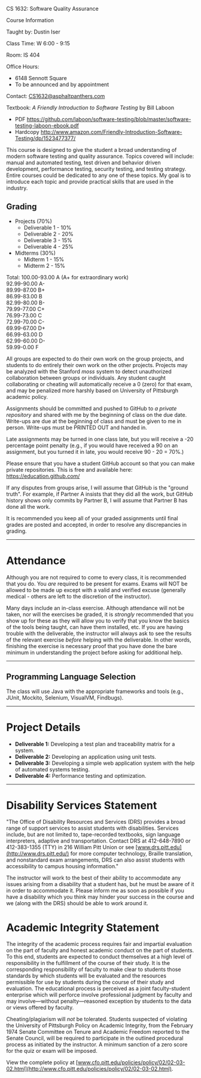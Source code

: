 CS 1632: Software Quality Assurance

Course Information

Taught by: Dustin Iser

Class Time: W 6:00 - 9:15

Room: IS 404

Office Hours: 

- 6148 Sennott Square
- To be announced and by appointment

Contact: CS1632@asphaltpanthers.com

Textbook: _A Friendly Introduction to Software Testing_ by Bill Laboon
* PDF https://github.com/laboon/software-testing/blob/master/software-testing-laboon-ebook.pdf
* Hardcopy http://www.amazon.com/Friendly-Introduction-Software-Testing/dp/1523477377/

This course is designed to give the student a broad understanding of modern software testing and quality assurance. Topics covered will include: manual and automated testing, test driven and behavior driven development, performance testing, security testing, and testing strategy. Entire courses could be dedicated to any one of these topics. My goal is to introduce each topic and provide practical skills that are used in the industry.

## Grading

- Projects (70%)
  - Deliverable 1 - 10%
  - Deliverable 2 - 20%
  - Deliverable 3 - 15%
  - Deliverable 4 - 25%
- Midterms (30%)
  - Midterm 1 - 15%
  - Midterm 2 - 15%

Total:
100.00-93.00 A (A+ for extraordinary work)  
92.99-90.00	 A-  
89.99-87.00	 B+  
86.99-83.00	 B  
82.99-80.00	 B-  
79.99-77.00	 C+  
76.99-73.00	 C  
72.99-70.00	 C-  
69.99-67.00	 D+  
66.99-63.00	 D  
62.99-60.00	 D-  
59.99-0.00	   F 

All groups are expected to do their own work on the group projects, and students to do entirely their own work on the other projects. Projects may be analyzed with the Stanford *moss* system to detect unauthorized collaboration between groups or individuals. Any student caught collaborating or cheating will automatically receive a 0 (zero) for that exam, and may be penalized more harshly based on University of Pittsburgh academic policy.

Assignments should be committed and pushed to GitHub to *a private repository* and shared with me by the beginning of class on the due date. Write-ups are due at the beginning of class and must be given to me in person. Write-ups must be PRINTED OUT and handed in.

Late assignments may be turned in one class late, but you will receive a -20 percentage point penalty (e.g., if you would have received a 90 on an assignment, but you turned it in late, you would receive 90 - 20 = 70%.)

Please ensure that you have a student GitHub account so that you can make private repositories. This is free and available here: <https://education.github.com/>

If any disputes from groups arise, I will assume that GitHub is the "ground truth". For example, if Partner A insists that they did all the work, but GitHub history shows only commits by Partner B, I will assume that Partner B has done all the work.

It is recommended you keep all of your graded assignments until final grades are posted and accepted, in order to resolve any discrepancies in grading.

****

# Attendance

Although you are not required to come to every class, it is recommended that you do. You *are* required to be present for exams. Exams will NOT be allowed to be made up except with a valid and verified excuse (generally medical - others are left to the discretion of the instructor).

Many days include an in-class exercise. Although attendance will not be taken, nor will the exercises be graded, it is *strongly* recommended that you show up for these as they will allow you to verify that you know the basics of the tools being taught, can have them installed, etc. If you are having trouble with the deliverable, the instructor will always ask to see the results of the relevant exercise *before* helping with the deliverable. In other words, finishing the exercise is necessary proof that you have done the bare minimum in understanding the project before asking for additional help.

****

## Programming Language Selection

The class will use Java with the appropriate frameworks and tools (e.g., JUnit, Mockito, Selenium, VisualVM, Findbugs).

****

# Project Details

- **Deliverable 1:** Developing a test plan and traceability matrix for a system.
- **Deliverable 2:** Developing an application using unit tests.
- **Deliverable 3:** Developing a simple web application system with the help of automated systems testing.
- **Deliverable 4:** Performance testing and optimization.

------

# Disability Services Statement

"The Office of Disability Resources and Services (DRS) provides a broad range of support services to assist students with disabilities. Services include, but are not limited to, tape-recorded textbooks, sign language interpreters, adaptive and transportation. Contact DRS at 412-648-7890 or 412-383-1355 (TTY) in 216 William Pitt Union or see [www.drs.pitt.edu](http://www.drs.pitt.edu/) for more computer technology, Braille translation, and nonstandard exam arrangements, DRS can also assist students with accessibility to campus housing information."

The instructor will work to the best of their ability to accommodate any issues arising from a disability that a student has, but he must be aware of it in order to accommodate it. Please inform me as soon as possible if you have a disability which you think may hinder your success in the course and we (along with the DRS) should be able to work around it.



# Academic Integrity Statement

The integrity of the academic process requires fair and impartial evaluation on the part of faculty and honest academic conduct on the part of students. To this end, students are expected to conduct themselves at a high level of responsibility in the fulfillment of the course of their study. It is the corresponding responsibility of faculty to make clear to students those standards by which students will be evaluated and the resources permissible for use by students during the course of their study and evaluation. The educational process is perceived as a joint faculty-student enterprise which will perforce involve professional judgment by faculty and may involve—without penalty—reasoned exception by students to the data or views offered by faculty.

Cheating/plagiarism will *not* be tolerated. Students suspected of violating the University of Pittsburgh Policy on Academic Integrity, from the February 1974 Senate Committee on Tenure and Academic Freedom reported to the Senate Council, will be required to participate in the outlined procedural process as initiated by the instructor. A minimum sanction of a zero score for the quiz or exam will be imposed.

View the complete policy at [www.cfo.pitt.edu/policies/policy/02/02-03-02.html](http://www.cfo.pitt.edu/policies/policy/02/02-03-02.html).